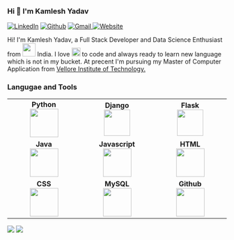 ### Hi 👋 I'm Kamlesh Yadav 

<p>
  <a href="https://www.linkedin.com/in/kamlesh-yadav-824512194/" target="_blank"><img alt="LinkedIn" src="https://img.shields.io/badge/linkedin-%230077B5.svg?&style=for-the-badge&logo=linkedin&logoColor=white" /></a>
<a href="https://github.com/KamleshYadav875" target="_blank"><img alt="Github" src="https://img.shields.io/badge/GitHub-%2312100E.svg?&style=for-the-badge&logo=Github&logoColor=white" /></a>
 <a href="mailto:kamleshyadav875@gmail.com"> <img alt="Gmail" src="https://img.shields.io/badge/gmail-%2390100E.svg?&style=for-the-badge&logo=gmail&logoColor=white" /> </a>
<a href="https://kamleshyadav875.github.io/Kamlesh-Yadav/" target="_blank"><img alt="Website" src="https://img.shields.io/badge/Website-%2312100E.svg?&style=for-the-badge&logo=web&logoColor=white" /></a>

</p>


Hi! I'm Kamlesh Yadav, a Full Stack Developer and Data Science Enthusiast from <img src="https://www.flaticon.com/svg/vstatic/svg/3336/3336068.svg?token=exp=1607079358~hmac=a9919a7024dfe590e2608bad3d2823ad" width=30/> India. I love <img src="https://www.flaticon.com/svg/vstatic/svg/833/833472.svg?token=exp=1607080104~hmac=f0792351f9b9fc24edd9d2bcd7a6d5f0" width=20/> to code and always ready to learn new language which is not in my bucket. At precent I'm pursuing my Master of Computer Application from [Vellore Institute of Technology.](https://vit.ac.in/)

### Langugae and Tools
<table>
<tbody >
 <tr>
<td align="center" width=500">
<span><b><center>Python</center></b></span> 
<img height=65px src="https://www.python.org/static/community_logos/python-logo.png"> 
</td>

<td align="center" width="30%">
<span><b><center>Django</center></b></span> 
<img height=60px src="https://cdn.iconscout.com/icon/free/png-256/django-13-1175187.png"> 
</td>

<td align="center" width="30%">
<span><b><center>Flask</center></b></span> 
<img height=60px src="https://www.pngitem.com/pimgs/m/159-1595977_flask-python-logo-hd-png-download.png"> 
</td>
</tr>

<tr>
<td align="center" width="30%">
<span><b><center>Java</center></b></span> 
<img height=65px src="https://www.flaticon.com/svg/vstatic/svg/226/226777.svg?token=exp=1607081422~hmac=6e8268e60ca43f34154c94bf16cd5e9a"> 
</td>

<td align="center" width="30%">
<span><b><center>Javascript</center></b></span> 
<img height=65px src="https://www.flaticon.com/svg/vstatic/svg/1199/1199124.svg?token=exp=1607081586~hmac=6bf6b6289e326f33ae31a76be12b3d06"> 
</td>

<td align="center" width="30%">
<span><b><center>HTML</center></b></span> 
<img height=65px src="https://www.flaticon.com/svg/vstatic/svg/732/732212.svg?token=exp=1607081680~hmac=0f17209d0b96ca725503b1b3f93ed291"> 
</td>
</tr>

<tr>
<td align="center" width="30%">
<span><b><center>CSS</center></b></span> 
<img height=65px src="https://www.flaticon.com/svg/vstatic/svg/732/732212.svg?token=exp=1607081680~hmac=0f17209d0b96ca725503b1b3f93ed291"> 
</td>

<td align="center" width="30%">
<span><b><center>MySQL</center></b></span> 
<img height=65px src="https://www.flaticon.com/svg/vstatic/svg/919/919836.svg?token=exp=1607081877~hmac=8427502d597fa946bfbdbbd8b61cfcc7"> 
</td>



<td align="center" width="30%">
<span><b><center>Github</center></b></span> 
<img height=65px src="https://www.flaticon.com/svg/vstatic/svg/1051/1051326.svg?token=exp=1607082184~hmac=2da9d9c1fd18147e7a850e672a6a15af"> 
</td>
</tr>
<!--
<tr>
<td align="center" width="20%">
<span><b><center>MongoDB</center></b></span> 
<img height=65px src="https://www.logolynx.com/images/logolynx/d5/d50b83324fb4fbab14cdfaf47409115b.jpeg"> 
</td>

<td align="center" width="20%">
<span><b><center>Nginx</center></b></span> 
<img height=65px src="http://www.myiconfinder.com/uploads/iconsets/256-256-cf2ed3956a3a1484f83ed20d7e987f21.png"> 
</td>

<td align="center" width="20%">
<span><b><center>SQL</center></b></span> 
<img height=65px src="https://i0.wp.com/www.complexsql.com/wp-content/uploads/2017/01/sql-logo.jpg?ssl=1"> 
</td>
</tr>-->

</tbody>
</table>


<img src="https://github-readme-stats.vercel.app/api?username=KamleshYadav875&&show_icons=true&title_color=ffffff&icon_color=bb2acf&text_color=daf7dc&bg_color=151515"/>

<img src="https://github-readme-stats-aj8vj7k8x.vercel.app/api/top-langs/?username=KamleshYadav875&layout=compact&title_color=ffc857&icon_color=8ac926&text_color=daf7dc&bg_color=151515&card_width=400"/>
<!--<img src="https://raw.githubusercontent.com/abhisheknaiidu/abhisheknaiidu/master/code.gif"/> -->
<!--
**KamleshYadav875/KamleshYadav875** is a ✨ _special_ ✨ repository because its `README.md` (this file) appears on your GitHub profile.

Here are some ideas to get you started:

- 🔭 I’m currently working on ...
- 🌱 I’m currently learning ...
- 👯 I’m looking to collaborate on ...
- 🤔 I’m looking for help with ...
- 💬 Ask me about ...
- 📫 How to reach me: ...
- 😄 Pronouns: ...
- ⚡ Fun fact: ...
-->
